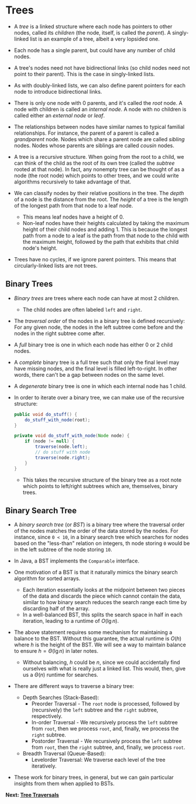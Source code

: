 # Trees

* A *tree* is a linked structure where each node has pointers to other nodes, called its *children* (the node, itself, is called the *parent*). A singly-linked list is an example of a tree, albeit a very lopsided one.

* Each node has a single parent, but could have any number of child nodes.

* A tree's nodes need not have bidirectional links (so child nodes need not point to their parent). This is the case in singly-linked lists.

* As with doubly-linked lists, we can also define parent pointers for each node to introduce bidirectional links.

* There is only one node with 0 parents, and it's called the *root* node. A node with children is called an *internal node*. A node with no children is called either an *external node* or *leaf*.

* The relationships between nodes have similar names to typical familial relationships. For instance, the parent of a parent is called a *grandparent* node. Nodes which share a parent node are called *sibling* nodes. Nodes whose parents are siblings are called *cousin* nodes.

* A tree is a recursive structure. When going from the root to a child, we can think of the child as the root of its own tree (called the *subtree* rooted at that node). In fact, any nonempty tree can be thought of as a node (the root node) which points to other trees, and we could write algorithms recursively to take advantage of that.

* We can classify nodes by their relative positions in the tree. The *depth* of a node is the distance from the root. The *height* of a tree is the length of the longest path from that node to a leaf node.
    * This means leaf nodes have a height of 0.
    * Non-leaf nodes have their heights calculated by taking the maximum height of their child nodes and adding 1. This is because the longest path from a node to a leaf is the path from that node to the child with the maximum height, followed by the path that exhibits that child node's height.

* Trees have no cycles, if we ignore parent pointers. This means that circularly-linked lists are not trees.

## Binary Trees
* *Binary trees* are trees where each node can have at most 2 children.
    * The child nodes are often labeled `left` and `right`.

* The *traversal order* of the nodes in a binary tree is defined recursively: For any given node, the nodes in the left subtree come before and the nodes in the right subtree come after.

* A *full* binary tree is one in which each node has either 0 or 2 child nodes.

* A *complete* binary tree is a full tree such that only the final level may have missing nodes, and the final level is filled left-to-right. In other words, there can't be a gap between nodes on the same level.

* A *degenerate* binary tree is one in which each internal node has 1 child.

* In order to iterate over a binary tree, we can make use of the recursive structure:
    ```java
    public void do_stuff() {
        do_stuff_with_node(root);
    }

    private void do_stuff_with_node(Node node) {
        if (node != null) {
            traverse(node.left);
            // do stuff with node
            traverse(node.right);
        }
    }
    ```
    * This takes the recursive structure of the binary tree as a root note which points to left/right subtrees which are, themselves, binary trees.

## Binary Search Tree
* A *binary search tree* (or *BST*) is a binary tree where the traversal order of the nodes matches the order of the data stored by the nodes. For instance, since `0 < 10`, in a binary search tree which searches for nodes based on the "less-than" relation on integers, th node storing `0` would be in the left subtree of the node storing `10`.

* In Java, a BST implements the `Comparable` interface.

* One motivation of a BST is that it naturally mimics the binary search algorithm for sorted arrays.
    * Each iteration essentially looks at the midpoint between two pieces of the data and discards the piece which cannot contain the data, similar to how binary search reduces the search range each time by discarding half of the array.
    * In a well-balanced BST, this splits the search space in half in each iteration, leading to a runtime of $O\left(\lg n\right)$.

* The above statement requires some mechanism for maintaining a balance to the BST. Without this guarantee, the actual runtime is $O\left(h\right)$ where $h$ is the height of the BST. We will see a way to maintain balance to ensure $h = \Theta\left(\lg n\right)$ in later notes.
    * Without balancing, $h$ could be $n$, since we could accidentally find ourselves with what is really just a linked list. This would, then, give us a $\Theta\left(n\right)$ runtime for searches.

* There are different ways to traverse a binary tree:
    * Depth Searches (Stack-Based):
        * Preorder Traversal - The `root` node is processed, followed by (recursively) the `left` subtree and the `right` subtree, respectively.
        * In-order Traversal - We recursively process the `left` subtree from `root`, then we process `root`, and, finally, we process the `right` subtree.
        * Postorder Traversal - We recursively process the `left` subtree from `root`, then the `right` subtree, and, finally, we process `root`.
    * Breadth Traversal (Queue-Based):
        * Levelorder Traversal: We traverse each level of the tree iteratively.

* These work for binary trees, in general, but we can gain particular insights from them when applied to BSTs.

**Next: [Tree Traversals](./8.TreeTraversals.md)**